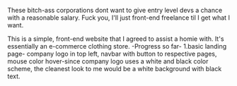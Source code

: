 These bitch-ass corporations dont want to give entry level devs a chance with a reasonable salary. Fuck you, I'll just front-end freelance til I get what I want.


This is a simple, front-end website that I agreed to assist a homie with. It's essentially an e-commerce clothing store.
-Progress so far-
1.basic landing page- company logo in top left, navbar with button to respective pages, mouse color hover-since company logo uses a white and black color scheme, the cleanest look to me would be a white background with black text.
